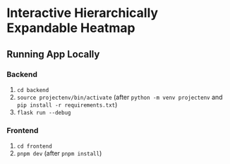 # Interactive Hierarchically Expandable Heatmap

## Running App Locally

### Backend

1. `cd backend`
2. `source projectenv/bin/activate` (after `python -m venv projectenv` and `pip install -r requirements.txt`)
3. `flask run --debug`

### Frontend

1. `cd frontend`
2. `pnpm dev` (after `pnpm install`)
